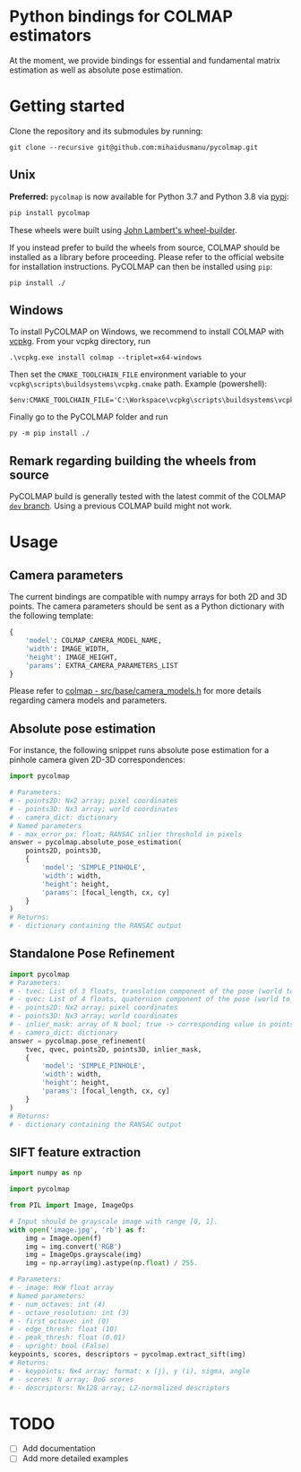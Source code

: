 # Python bindings for COLMAP estimators

At the moment, we provide bindings for essential and fundamental matrix estimation as well as absolute pose estimation.

# Getting started

Clone the repository and its submodules by running:
```
git clone --recursive git@github.com:mihaidusmanu/pycolmap.git
```

## Unix
**Preferred:** `pycolmap` is now available for Python 3.7 and Python 3.8 via [pypi](https://pypi.org/project/pycolmap/0.0.1/):
```bash
pip install pycolmap
```
These wheels were built using [John Lambert's wheel-builder](https://github.com/johnwlambert/pycolmap-wheels).

If you instead prefer to build the wheels from source, COLMAP should be installed as a library before proceeding. Please refer to the official website for installation instructions. PyCOLMAP can then be installed using `pip`: 
```
pip install ./
```

## Windows
To install PyCOLMAP on Windows, we recommend to install COLMAP with [vcpkg](https://github.com/microsoft/vcpkg).
From your vcpkg directory, run
```
.\vcpkg.exe install colmap --triplet=x64-windows
```

Then set the `CMAKE_TOOLCHAIN_FILE` environment variable to your `vcpkg\scripts\buildsystems\vcpkg.cmake` path.
Example (powershell):
```
$env:CMAKE_TOOLCHAIN_FILE='C:\Workspace\vcpkg\scripts\buildsystems\vcpkg.cmake'
```

Finally go to the PyCOLMAP folder and run
```
py -m pip install ./
```

## Remark regarding building the wheels from source

PyCOLMAP build is generally tested with the latest commit of the COLMAP [`dev` branch](https://github.com/colmap/colmap/tree/dev).
Using a previous COLMAP build might not work.

# Usage

## Camera parameters

The current bindings are compatible with numpy arrays for both 2D and 3D points. The camera parameters should be sent as a Python dictionary with the following template:
```python
{
    'model': COLMAP_CAMERA_MODEL_NAME,
    'width': IMAGE_WIDTH,
    'height': IMAGE_HEIGHT,
    'params': EXTRA_CAMERA_PARAMETERS_LIST
}
```
Please refer to [colmap - src/base/camera_models.h](https://github.com/colmap/colmap/blob/master/src/base/camera_models.h) for more details regarding camera models and parameters.

## Absolute pose estimation

For instance, the following snippet runs absolute pose estimation for a pinhole camera given 2D-3D correspondences:
```python
import pycolmap

# Parameters:
# - points2D: Nx2 array; pixel coordinates
# - points3D: Nx3 array; world coordinates
# - camera_dict: dictionary
# Named parameters
# - max_error_px: float; RANSAC inlier threshold in pixels
answer = pycolmap.absolute_pose_estimation(
    points2D, points3D,
    {
        'model': 'SIMPLE_PINHOLE',
        'width': width,
        'height': height,
        'params': [focal_length, cx, cy]
    }
)
# Returns:
# - dictionary containing the RANSAC output
```

## Standalone Pose Refinement

```python
import pycolmap
# Parameters:
# - tvec: List of 3 floats, translation component of the pose (world to camera)
# - qvec: List of 4 floats, quaternion component of the pose (world to camera)
# - points2D: Nx2 array; pixel coordinates
# - points3D: Nx3 array; world coordinates
# - inlier_mask: array of N bool; true -> corresponding value in points2D/points3D is an inlier
# - camera_dict: dictionary
answer = pycolmap.pose_refinement(
    tvec, qvec, points2D, points3D, inlier_mask,
    {
        'model': 'SIMPLE_PINHOLE',
        'width': width,
        'height': height,
        'params': [focal_length, cx, cy]
    }
)
# Returns:
# - dictionary containing the RANSAC output
```

## SIFT feature extraction

```python
import numpy as np

import pycolmap

from PIL import Image, ImageOps

# Input should be grayscale image with range [0, 1].
with open('image.jpg', 'rb') as f:
    img = Image.open(f)
    img = img.convert('RGB')
    img = ImageOps.grayscale(img)
    img = np.array(img).astype(np.float) / 255.

# Parameters:
# - image: HxW float array
# Named parameters:
# - num_octaves: int (4)
# - octave_resolution: int (3)
# - first_octave: int (0)
# - edge_thresh: float (10)
# - peak_thresh: float (0.01)
# - upright: bool (False)
keypoints, scores, descriptors = pycolmap.extract_sift(img)
# Returns:
# - keypoints: Nx4 array; format: x (j), y (i), sigma, angle
# - scores: N array; DoG scores
# - descriptors: Nx128 array; L2-normalized descriptors
```

# TODO

- [ ] Add documentation
- [ ] Add more detailed examples
